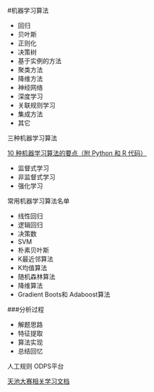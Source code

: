 #机器学习算法

- 回归
- 贝叶斯
- 正则化
- 决策树
- 基于实例的方法
- 聚类方法
- 降维方法
- 神经网络
- 深度学习
- 关联规则学习
- 集成方法
- 其它

三种机器学习算法

[10 种机器学习算法的要点（附 Python 和 R 代码）](http://blog.jobbole.com/92021/)

- 监督式学习
- 非监督式学习
- 强化学习

常用机器学习算法名单

- 线性回归
- 逻辑回归
- 决策数
- SVM
- 朴素贝叶斯
- K最近邻算法
- K均值算法
- 随机森林算法
- 降维算法
- Gradient Boots和 Adaboost算法

###分析过程
- 解题思路
- 特征提取
- 算法实现
- 总结回忆


人工规则 ODPS平台

[天池大赛相关学习文档](https://bbs.aliyun.com/read/259656.html?spm=5176.bbsr273638.0.0.kTGujm)
